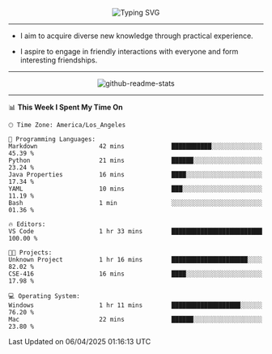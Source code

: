 <p align="center">
  <img src="https://readme-typing-svg.demolab.com?font=Fira+Code&weight=500&size=32&duration=2500&pause=1600&center=true&vCenter=true&random=false&width=1024&height=64&lines=Hi+there+%F0%9F%91%8B;I'm+delighted+you+could+make+it+here+%F0%9F%8E%89;I'm+Harry%2C+a+college+student+still+finding+my+way" alt="Typing SVG" />
</p>


---


- I aim to acquire diverse new knowledge through practical experience.

- I aspire to engage in friendly interactions with everyone and form interesting friendships.


---


<p align="center">
  <img src="https://github-readme-stats.vercel.app/api?username=Harry-Jing&show_icons=true" alt="github-readme-stats"/>
</p>


---

<!--START_SECTION:waka-->
📊 **This Week I Spent My Time On** 

```text
🕑︎ Time Zone: America/Los_Angeles

💬 Programming Languages: 
Markdown                 42 mins             ███████████░░░░░░░░░░░░░░   45.39 % 
Python                   21 mins             ██████░░░░░░░░░░░░░░░░░░░   23.24 % 
Java Properties          16 mins             ████░░░░░░░░░░░░░░░░░░░░░   17.34 % 
YAML                     10 mins             ███░░░░░░░░░░░░░░░░░░░░░░   11.19 % 
Bash                     1 min               ░░░░░░░░░░░░░░░░░░░░░░░░░   01.36 % 

🔥 Editors: 
VS Code                  1 hr 33 mins        █████████████████████████   100.00 % 

🐱‍💻 Projects: 
Unknown Project          1 hr 16 mins        █████████████████████░░░░   82.02 % 
CSE-416                  16 mins             ████░░░░░░░░░░░░░░░░░░░░░   17.98 % 

💻 Operating System: 
Windows                  1 hr 11 mins        ███████████████████░░░░░░   76.20 % 
Mac                      22 mins             ██████░░░░░░░░░░░░░░░░░░░   23.80 % 
```


 Last Updated on 06/04/2025 01:16:13 UTC
<!--END_SECTION:waka-->
